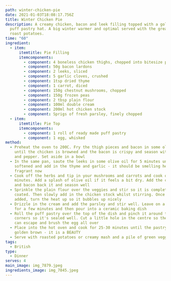 ```yaml
---
path: winter-chicken-pie
date: 2021-01-03T18:08:17.756Z
title: Winter Chicken Pie
description: A creamy chicken, bacon and leek filling topped with a golden brown
  puff pastry hat. A big winter warmer and optimal served with the greatest
  roast potatoes.
time: "60"
ingredient:
  - item:
      itemtitle: Pie Filling
      itemcomponents:
        - component: 4 boneless chicken thighs, chopped into bitesize pieces
        - component: 50g bacon lardons
        - component: 2 leeks, sliced
        - component: 5 garlic cloves, crushed
        - component: 1tsp dried thyme
        - component: 1 carrot, diced
        - component: 150g chestnut mushrooms, chopped
        - component: 150g frozen peas
        - component: 2 tbsp plain flour
        - component: 100ml double cream
        - component: 200ml hot chicken stock
        - component: Sprigs of fresh parsley, finely chopped
  - item:
      itemtitle: Pie Top
      itemcomponents:
        - component: 1 roll of ready made puff pastry
        - component: 1 egg, whisked
method:
  - Preheat the oven to 200C. Fry the thigh pieces and bacon in some olive oil
    until the chicken is browned and the bacon is crispy and season with salt
    and pepper. Set aside in a bowl
  - In the same pan, saute the leeks in some olive oil for 5 minutes until
    softened and add in the thyme and garlic - it should be smelling hella
    fragrant now
  - Cook off the herbs and tip in your mushrooms and carrots and cook off for 7
    minutes. Add a splash of olive oil if it feels a bit dry. Add the chicken
    and bacon back it and season well
  - Sprinkle the plain flour over the veggies and stir so it is completely
    coated. Then slowly add in the chicken stock whilst stirring. Once its all
    added, turn the heat up so it bubbles up nicely
  - Drizzle in the cream and add the parsley and stir well. Leave on a low heat
    for a few minutes and then pour into a ceramic baking dish
  - Roll the puff pastry over the top of the dish and pinch it around the
    corners so it's sealed well. Cut a little hole in the centre so the steam
    can escape and brush the egg all over
  - Place into the hot oven and cook for 25-30 minutes until the pastry is
    golden brown - it is a BEAUTY
  - Serve with roasted potatoes or creamy mash and a pile of green veggies. WOW
tags:
  - British
type:
  - Dinner
serves: 4
main_image: img_7879.jpeg
ingredients_image: img_7845.jpeg
---
```

